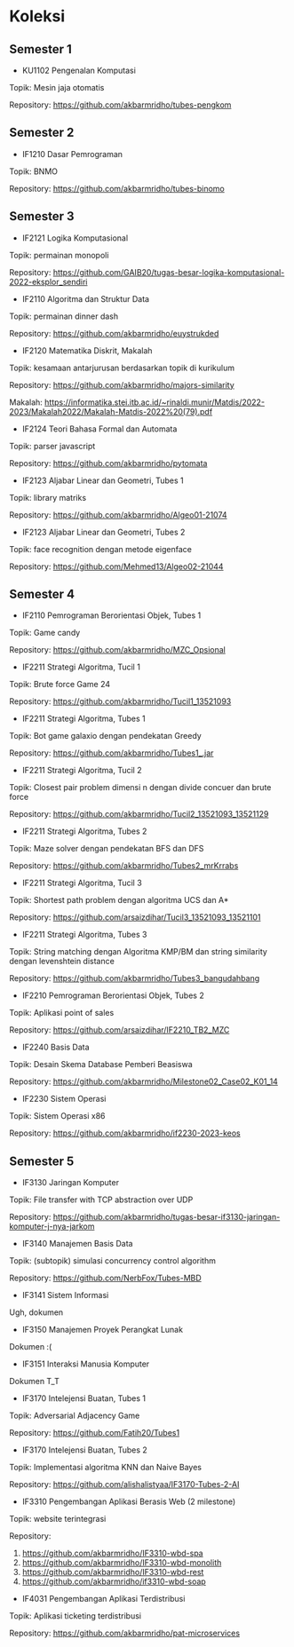 # Koleksi 

## Semester 1

- KU1102 Pengenalan Komputasi

Topik: Mesin jaja otomatis

Repository: https://github.com/akbarmridho/tubes-pengkom

## Semester 2

- IF1210 Dasar Pemrograman

Topik: BNMO

Repository: https://github.com/akbarmridho/tubes-binomo

## Semester 3

- IF2121 Logika Komputasional

Topik: permainan monopoli

Repository: https://github.com/GAIB20/tugas-besar-logika-komputasional-2022-eksplor_sendiri

- IF2110 Algoritma dan Struktur Data

Topik: permainan dinner dash

Repository: https://github.com/akbarmridho/euystrukded

- IF2120 Matematika Diskrit, Makalah

Topik: kesamaan antarjurusan berdasarkan topik di kurikulum

Repository: https://github.com/akbarmridho/majors-similarity

Makalah: https://informatika.stei.itb.ac.id/~rinaldi.munir/Matdis/2022-2023/Makalah2022/Makalah-Matdis-2022%20(79).pdf

- IF2124 Teori Bahasa Formal dan Automata

Topik: parser javascript

Repository: https://github.com/akbarmridho/pytomata

- IF2123 Aljabar Linear dan Geometri, Tubes 1 

Topik: library matriks

Repository: https://github.com/akbarmridho/Algeo01-21074

- IF2123 Aljabar Linear dan Geometri, Tubes 2

Topik: face recognition dengan metode eigenface

Repository: https://github.com/Mehmed13/Algeo02-21044

## Semester 4

- IF2110 Pemrograman Berorientasi Objek, Tubes 1

Topik: Game candy

Repository: https://github.com/akbarmridho/MZC_Opsional

- IF2211 Strategi Algoritma, Tucil 1

Topik: Brute force Game 24

Repository: https://github.com/akbarmridho/Tucil1_13521093

- IF2211 Strategi Algoritma, Tubes 1

Topik: Bot game galaxio dengan pendekatan Greedy

Repository: https://github.com/akbarmridho/Tubes1_.jar

- IF2211 Strategi Algoritma, Tucil 2

Topik: Closest pair problem dimensi n dengan divide concuer dan brute force

Repository: https://github.com/akbarmridho/Tucil2_13521093_13521129

- IF2211 Strategi Algoritma, Tubes 2

Topik: Maze solver dengan pendekatan BFS dan DFS

Repository: https://github.com/akbarmridho/Tubes2_mrKrrabs

- IF2211 Strategi Algoritma, Tucil 3

Topik: Shortest path problem dengan algoritma UCS dan A*

Repository: https://github.com/arsaizdihar/Tucil3_13521093_13521101

- IF2211 Strategi Algoritma, Tubes 3

Topik: String matching dengan Algoritma KMP/BM dan string similarity dengan levenshtein distance

Repository: https://github.com/akbarmridho/Tubes3_bangudahbang

- IF2210 Pemrograman Berorientasi Objek, Tubes 2

Topik: Aplikasi point of sales

Repository: https://github.com/arsaizdihar/IF2210_TB2_MZC

- IF2240 Basis Data

Topik: Desain Skema Database Pemberi Beasiswa

Repository: https://github.com/akbarmridho/Milestone02_Case02_K01_14

- IF2230 Sistem Operasi

Topik: Sistem Operasi x86

Repository: https://github.com/akbarmridho/if2230-2023-keos

## Semester 5

- IF3130 Jaringan Komputer

Topik: File transfer with TCP abstraction over UDP

Repository: https://github.com/akbarmridho/tugas-besar-if3130-jaringan-komputer-j-nya-jarkom

- IF3140 Manajemen Basis Data

Topik: (subtopik) simulasi concurrency control algorithm

Repository: https://github.com/NerbFox/Tubes-MBD

- IF3141 Sistem Informasi

Ugh, dokumen

- IF3150 Manajemen Proyek Perangkat Lunak

Dokumen :(

- IF3151 Interaksi Manusia Komputer

Dokumen T_T

- IF3170 Intelejensi Buatan, Tubes 1

Topik: Adversarial Adjacency Game

Repository: https://github.com/Fatih20/Tubes1

- IF3170 Intelejensi Buatan, Tubes 2

Topik: Implementasi algoritma KNN dan Naive Bayes

Repository: https://github.com/alishalistyaa/IF3170-Tubes-2-AI

- IF3310 Pengembangan Aplikasi Berasis Web (2 milestone)

Topik: website terintegrasi

Repository:
1. https://github.com/akbarmridho/IF3310-wbd-spa
2. https://github.com/akbarmridho/IF3310-wbd-monolith
3. https://github.com/akbarmridho/IF3310-wbd-rest
4. https://github.com/akbarmridho/if3310-wbd-soap

- IF4031 Pengembangan Aplikasi Terdistribusi

Topik: Aplikasi ticketing terdistribusi

Repository: https://github.com/akbarmridho/pat-microservices
